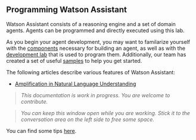 ## Programming Watson Assistant

Watson Assistant consists of a reasoning engine and a set of domain agents. Agents can be programmed and directly executed using this lab. 

As you begin your agent development, you may want to familarize yourself with the [components](./components/Components.md) necessary for building an agent, as well as with the [development lab](./lab/DevelopmentLab.md) that is used to program them. Additionally, our team has created a set of useful [samples](./Samples.md) to help you get started.

The following articles describe various features of Watson Assistant:
* [Amplification in Natural Language Understanding](../articles/NaturalLanguageUnderstatnding.md)

> _This documentation is work in progress. You are welcome to contribute._

> _You can keep this window open while you are working. Stick it to the conversation area on the left side to free some space._

You can find some tips [here](DevTips.md).
